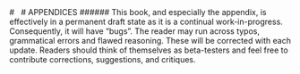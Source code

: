 <div style='page-break-after: always; break-after: always;'></div>
# &nbsp;
# APPENDICES
###### This book, and especially the appendix, is effectively in a permanent draft state as it is a continual work-in-progress.  Consequently, it will have “bugs”. The reader may run across typos, grammatical errors and flawed reasoning. These will be corrected with each update.  Readers should think of themselves as beta-testers and feel free to contribute corrections, suggestions, and critiques.


